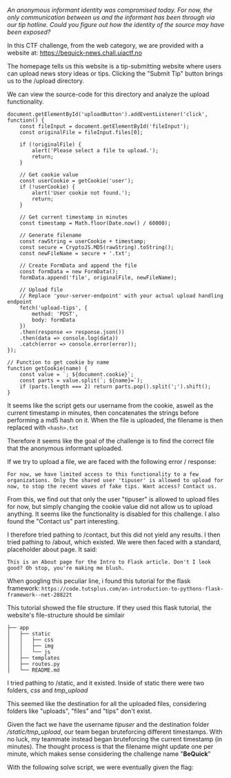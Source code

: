 *An anonymous informant identity was compromised today. For now, the only communication between us and the informant has been through via our tip hotline. Could you figure out how the identity of the source may have been exposed?*

In this CTF challenge, from the web category, we are provided with a website at: https://bequick-news.chall.uiactf.no

The homepage tells us this website is a tip-submitting website where users can upload news story ideas or tips. Clicking the "Submit Tip" button brings us to the /upload directory.

We can view the source-code for this directory and analyze the upload functionality.

```
document.getElementById('uploadButton').addEventListener('click', function() {
    const fileInput = document.getElementById('fileInput');
    const originalFile = fileInput.files[0];

    if (!originalFile) {
        alert('Please select a file to upload.');
        return;
    }

    // Get cookie value
    const userCookie = getCookie('user');
    if (!userCookie) {
        alert('User cookie not found.');
        return;
    }

    // Get current timestamp in minutes
    const timestamp = Math.floor(Date.now() / 60000);

    // Generate filename
    const rawString = userCookie + timestamp;
    const secure = CryptoJS.MD5(rawString).toString();
    const newFileName = secure + '.txt';

    // Create FormData and append the file
    const formData = new FormData();
    formData.append('file', originalFile, newFileName);

    // Upload file
    // Replace 'your-server-endpoint' with your actual upload handling endpoint
    fetch('upload-tips', {
        method: 'POST',
        body: formData
    })
    .then(response => response.json())
    .then(data => console.log(data))
    .catch(error => console.error(error));
});

// Function to get cookie by name
function getCookie(name) {
    const value = `; ${document.cookie}`;
    const parts = value.split(`; ${name}=`);
    if (parts.length === 2) return parts.pop().split(';').shift();
}
```

It seems like the script gets our username from the cookie, aswell as the current timestamp in minutes, then concatenates the strings before performing a md5 hash on it. When the file is uploaded, the filename is then replaced with ```<hash>.txt```

Therefore it seems like the goal of the challenge is to find the correct file that the anonymous informant uploaded.

If we try to upload a file, we are faced with the following error / response:

```
For now, we have limited access to this functionality to a few organizations. Only the shared user 'tipuser' is allowed to upload for now, to stop the recent waves of fake tips. Want access? Contact us.
```

From this, we find out that only the user "tipuser" is allowed to upload files for now, but simply changing the cookie value did not allow us to upload anything. It seems like the functionality is disabled for this challenge. I also found the "Contact us" part interesting. 

I therefore tried pathing to /contact, but this did not yield any results. I then tried pathing to /about, which existed. We were then faced with a standard, placeholder about page. It said:

```This is an About page for the Intro to Flask article. Don't I look good? Oh stop, you're making me blush.```

When googling this peculiar line, i found this tutorial for the flask framework: 
```https://code.tutsplus.com/an-introduction-to-pythons-flask-framework--net-28822t```

This tutorial showed the file structure. If they used this flask tutorial, the website's file-structure should be similair

```
├── app
│   ├── static
│   │   ├── css
│   │   ├── img
│   │   └── js
│   ├── templates
│   ├── routes.py
│   └── README.md
```

I tried pathing to /static, and it existed. Inside of static there were two folders, *css* and *tmp_upload*

This seemed like the destination for all the uploaded files, considering folders like "uploads", "files" and "tips" don't exist.

Given the fact we have the username *tipuser* and the destination folder */static/tmp_upload*, our team began bruteforcing different timestamps. With no luck, my teammate instead began bruteforcing the current timestamp (in minutes). The thought process is that the filename might update one per minute, which makes sense considering the challenge name "**BeQuick**"

With the following solve script, we were eventually given the flag:


